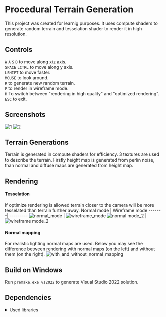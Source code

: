 # Procedural Terrain Generation
This project was created for learnig purposes. It uses compute shaders to generate random terrain and tesselation shader to render it in high resolution.

## Controls
`W` `A` `S` `D` to move along x/z axis. <br>
`SPACE` `LCTRL` to move along y axis. <br>
`LSHIFT` to move faster. <br> 
`MOUSE` to look around. <br>
`R` to generate new random terrain. <br>
`F` to render in wireframe mode. <br>
`H` To switch between "rendering in high quality" and "optimized rendering". <br>
`ESC` to exit. <br>

## Screenshots
![1](https://github.com/Netrunner54/ProceduralTerrainGeneration/assets/81921482/72347309-8bde-4fa8-8478-35307d060a0a)
![2](https://github.com/Netrunner54/ProceduralTerrainGeneration/assets/81921482/93f5e4c7-82d5-4c41-b9eb-26471a784d41)

## Terrain Generations
Terrain is generated in compute shaders for efficiency. 3 textures are used to describe the terrain.
Firstly height map is generated from perlin noise, than normal and diffuse maps are generated from height map.






## Rendering
#### Tesselation
If optimize rendering is allowed terrain closer to the camera will be more tesselated than terrain further away.
Normal mode | Wireframe mode
-------| ---------
![normal_mode](https://github.com/Netrunner54/ProceduralTerrainGeneration/assets/81921482/fdb99769-6567-4614-be4f-224b499ac44e) | ![wireframe_mode](https://github.com/Netrunner54/ProceduralTerrainGeneration/assets/81921482/70361087-4521-4f95-a2fd-f3a9286e96fc)
![normal mode_2](https://github.com/Netrunner54/ProceduralTerrainGeneration/assets/81921482/d0b20157-cd37-470a-8335-7d7d411952bc) | ![wireframe mode_2](https://github.com/Netrunner54/ProceduralTerrainGeneration/assets/81921482/617bb742-40d0-4aaa-874f-ce98ba2236bc)

#### Normal mapping
For realistic lighting normal maps are used. Below you may see the difference between rendering with normal maps (on the left) and without them (on the right).
![with_and_without_normal_mapping](https://github.com/Netrunner54/ProceduralTerrainGeneration/assets/81921482/93221f4f-abf0-44b3-b392-c670dad75508) 



## Build on Windows
Run `premake.exe vs2022` to generate Visual Studio 2022 solution.

## Dependencies
<details>
<summary>Used libraries</summary>
 - glad <br>
 - glfw <br>
 - glm <br>
</details>
